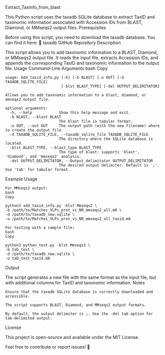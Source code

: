 Extract_Taxinfo_from_blast

This Python script uses the taxadb SQLite database to extract TaxID and taxonomic information associated with Accession IDs from BLAST, Diamond, or MMseqs2 output files.
Prerequisites

Before using this script, you need to download the taxadb database. You can find it here:
🔗 taxadb GitHub Repository
Description

This script allows you to add taxonomic information to a BLAST, Diamond, or MMseqs2 output file. It reads the input file, extracts Accession IDs, and appends the corresponding TaxID and taxonomic information to the output file.
Usage
Command-Line Arguments
bash
Copy
```
usage: Add_taxid_info.py [-h] [-b BLAST] [-o OUT] [-d TAXADB_SQLITE_FILE]
                         [-blst BLAST_TYPE] [-del OUTPUT_DELIMITATOR]

Allows you to add taxonomic information to a blast, diamond, or mmseqs2 output file.

optional arguments:
  -h, --help            Show this help message and exit.
  -b BLAST, --blast BLAST
                        The blast file in tabular format.
  -o OUT, --out OUT     The output path (with the new filename) where to create the output file.
  -d TAXADB_SQLITE_FILE, --taxadb_sqlite_file TAXADB_SQLITE_FILE
                        The directory where the SQLite database is located.
  -blst BLAST_TYPE, --blast_type BLAST_TYPE
                        The type of blast: supports 'blast', 'diamond', and 'mmseqs2' analysis.
  -del OUTPUT_DELIMITATOR, --Output_delimitator OUTPUT_DELIMITATOR
                        The desired output delimiter. Default is ';'. Use 'tab' for tabular format.
```
Example Usage

    For MMseqs2 output:
    bash
    Copy

    python3 add_taxid_info.py -blst Mmseqs2 \
    -b /path/to/Matches_VLPs_prot_vs_NR_mmseqs2_all.m8 \
    -d /path/to/taxadb_new.sqlite \
    -o /path/to/Matches_VLPs_prot_vs_NR_mmseqs2_all_taxid.m8

    For testing with a sample file:
    bash
    Copy

    python3 python_test.py -blst Mmseqs2 \
    -b tab_test \
    -d /path/to/taxadb_new.sqlite \
    -o tab_test_taxid.m8

Output

The script generates a new file with the same format as the input file, but with additional columns for TaxID and taxonomic information.
Notes

    Ensure that the taxadb SQLite database is correctly downloaded and accessible.

    The script supports BLAST, Diamond, and MMseqs2 output formats.

    By default, the output delimiter is ;. Use the -del tab option for tab-delimited output.

License

This project is open-source and available under the MIT License.

Feel free to contribute or report issues! 🚀
